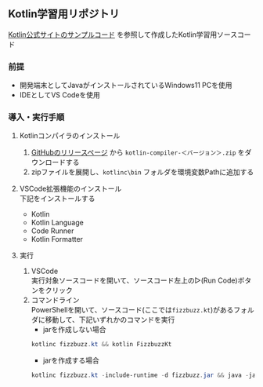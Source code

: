 ## Kotlin学習用リポジトリ
[Kotlin公式サイトのサンプルコード](https://play.kotlinlang.org/byExample/overview) を参照して作成したKotlin学習用ソースコード

### 前提
* 開発端末としてJavaがインストールされているWindows11 PCを使用
* IDEとしてVS Codeを使用

### 導入・実行手順  
1. Kotlinコンパイラのインストール  
   1. [GitHubのリリースページ](https://github.com/JetBrains/kotlin/releases/tag/v1.8.0) から `kotlin-compiler-＜バージョン＞.zip` をダウンロードする
   2. zipファイルを展開し、`kotlinc\bin` フォルダを環境変数Pathに追加する

2. VSCode拡張機能のインストール  
   下記をインストールする
   * Kotlin
   * Kotlin Language
   * Code Runner
   * Kotlin Formatter
3. 実行
   1. VSCode  
      実行対象ソースコードを開いて、ソースコード左上の▷(Run Code)ボタンをクリック 
   2. コマンドライン  
      PowerShellを開いて、ソースコード(ここでは`fizzbuzz.kt`)があるフォルダに移動して、下記いずれかのコマンドを実行
      * jarを作成しない場合
      ```powershell
      kotlinc fizzbuzz.kt && kotlin FizzbuzzKt 
      ```
      * jarを作成する場合
      ```powershell
      kotlinc fizzbuzz.kt -include-runtime -d fizzbuzz.jar && java -jar fizzbuzz.jar
      ```

